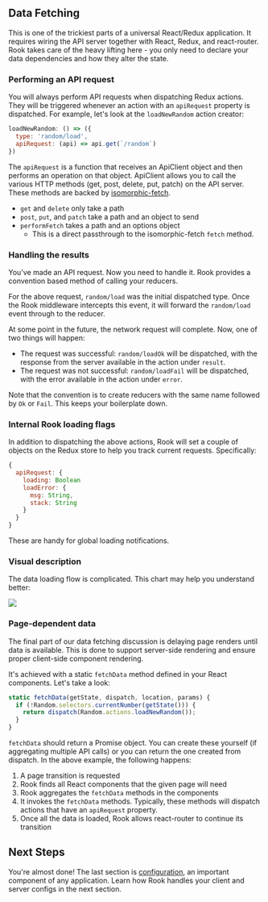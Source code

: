 ## Data Fetching

This is one of the trickiest parts of a universal React/Redux application. It requires wiring the API server together with React, Redux, and react-router. Rook takes care of the heavy lifting here - you only need to declare your data dependencies and how they alter the state.

### Performing an API request

You will always perform API requests  when dispatching Redux actions. They will be triggered whenever an action with an `apiRequest` property is dispatched. For example, let's look at the `loadNewRandom` action creator:

```js
loadNewRandom: () => ({
  type: 'random/load',
  apiRequest: (api) => api.get(`/random`)
})
```

The `apiRequest` is a function that receives an ApiClient object and then performs an operation on that object. ApiClient allows you to call the various HTTP methods (get, post, delete, put, patch) on the API server. These methods are backed by [isomorphic-fetch](https://github.com/matthew-andrews/isomorphic-fetch).

- `get` and `delete` only take a path
- `post`, `put`, and `patch` take a path and an object to send
- `performFetch` takes a path and an options object
  - This is a direct passthrough to the isomorphic-fetch `fetch` method.

### Handling the results

You've made an API request. Now you need to handle it. Rook provides a convention based method of calling your reducers.

For the above request, `random/load` was the initial dispatched type. Once the Rook middleware intercepts this event, it will forward the `random/load` event through to the reducer.

At some point in the future, the network request will complete. Now, one of two things will happen:

- The request was successful: `random/loadOk` will be dispatched, with the response from the server available in the action under `result`.
- The request was not successful: `random/loadFail` will be dispatched, with the error available in the action under `error`.

Note that the convention is to create reducers with the same name followed by `Ok` or `Fail`. This keeps your boilerplate down.

### Internal Rook loading flags

In addition to dispatching the above actions, Rook will set a couple of objects on the Redux store to help you track current requests. Specifically:

```js
{
  apiRequest: {
    loading: Boolean
    loadError: {
      msg: String,
      stack: String
    }
  }
}
```

These are handy for global loading notifications.

### Visual description

The data loading flow is complicated. This chart may help you understand better:

![](data-flow.png)

### Page-dependent data

The final part of our data fetching discussion is delaying page renders until data is available. This is done to support server-side rendering and ensure proper client-side component rendering.

It's achieved with a static `fetchData` method defined in your React components. Let's take a look:

```js
static fetchData(getState, dispatch, location, params) {
  if (!Random.selectors.currentNumber(getState())) {
    return dispatch(Random.actions.loadNewRandom());
  }
}
```

`fetchData` should return a Promise object. You can create these yourself (if aggregating multiple API calls) or you can return the one created from dispatch. In the above example, the following happens:

1. A page transition is requested
2. Rook finds all React components that the given page will need
3. Rook aggregates the `fetchData` methods in the components
4. It invokes the `fetchData` methods. Typically, these methods will dispatch actions that have an `apiRequest` property.
5. Once all the data is loaded, Rook allows react-router to continue its transition

## Next Steps

You're almost done! The last section is [configuration](configuration.md), an important component of any application. Learn how Rook handles your client and server configs in the next section.